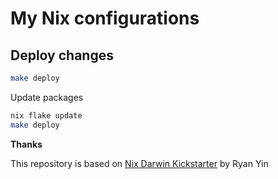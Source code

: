 # My Nix configurations

## Deploy changes

```bash
make deploy
```

Update packages

```bash
nix flake update
make deploy
```

**Thanks**

This repository is based on [Nix Darwin Kickstarter](https://github.com/ryan4yin/nix-darwin-kickstarter/tree/main) by Ryan Yin